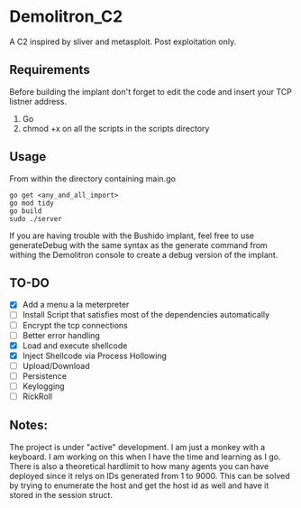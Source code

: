 
# Demolitron_C2
A C2 inspired by sliver and metasploit. Post exploitation only.
  

## Requirements
Before building the implant don't forget to edit the code and insert your TCP listner address.

 1. Go
 2. chmod +x on all the scripts in the scripts directory

## Usage
From within the directory containing main.go

    go get <any_and_all_import>
    go mod tidy
    go build
    sudo ./server
If you are having trouble with the Bushido implant, feel free to use generateDebug with the same syntax as the generate command from withing the Demolitron console to create a debug version of the implant.


## TO-DO

 - [x]  Add a menu a la meterpreter
 - [ ] Install Script that satisfies most of the dependencies automatically
 - [ ] Encrypt the tcp connections
 - [ ] Better error handling
 - [x] Load and execute shellcode
 - [x] Inject Shellcode via Process Hollowing
 - [ ] Upload/Download
 - [ ] Persistence
 - [ ] Keylogging
 - [ ] RickRoll

## Notes:
The project is under "active" development. I am just a monkey with a keyboard. I am working on this when I have the time and learning as I go.
There is also a theoretical hardlimit to how many agents you can have deployed since it relys on IDs generated from 1 to 9000. This can be solved by trying to enumerate the host and get the host id as well and have it stored in the session struct.
